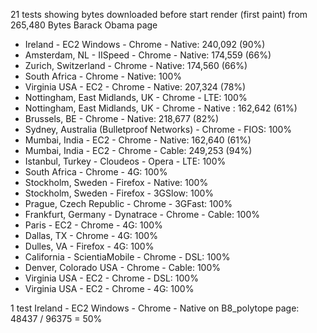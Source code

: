 21 tests showing bytes downloaded before start render (first paint) from 265,480 Bytes Barack Obama page

* Ireland - EC2 Windows - Chrome - Native: 240,092 (90%)
* Amsterdam, NL - IISpeed - Chrome - Native: 174,559 (66%)
* Zurich, Switzerland - Chrome - Native: 174,560 (66%)
* South Africa - Chrome - Native: 100%
* Virginia USA - EC2 - Chrome - Native: 207,324 (78%)
* Nottingham, East Midlands, UK - Chrome - LTE: 100%
* Nottingham, East Midlands, UK - Chrome - Native : 162,642 (61%)
* Brussels, BE - Chrome - Native: 218,677 (82%)
* Sydney, Australia (Bulletproof Networks) - Chrome - FIOS: 100%
* Mumbai, India - EC2 - Chrome - Native:  162,640 (61%)
* Mumbai, India - EC2 - Chrome - Cable: 249,253 (94%)
* Istanbul, Turkey - Cloudeos - Opera - LTE: 100%
* South Africa - Chrome - 4G: 100%
* Stockholm, Sweden - Firefox - Native: 100%
* Stockholm, Sweden - Firefox - 3GSlow: 100%
* Prague, Czech Republic - Chrome - 3GFast: 100%
* Frankfurt, Germany - Dynatrace - Chrome - Cable: 100%
* Paris - EC2 - Chrome - 4G: 100%
* Dallas, TX - Chrome - 4G: 100%
* Dulles, VA - Firefox - 4G: 100%
* California - ScientiaMobile - Chrome - DSL: 100%
* Denver, Colorado USA - Chrome - Cable: 100%
* Virginia USA - EC2 - Chrome - DSL: 100%
* Virginia USA - EC2 - Chrome - 4G: 100%

1 test
Ireland - EC2 Windows - Chrome - Native on B8_polytope page: 48437 / 96375 = 50%
